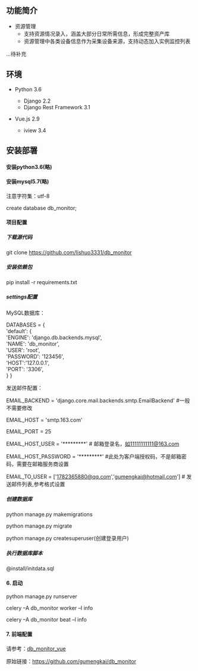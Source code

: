 ## 功能简介

- 资源管理
    - 支持资源情况录入，涵盖大部分日常所需信息，形成完整资产库
    - 资源管理中各类设备信息作为采集设备来源，支持动态加入实例监控列表
    
...待补充

## 环境

- Python 3.6
    - Django 2.2
    - Django Rest Framework 3.1
    
- Vue.js 2.9
    - iview 3.4

## 安装部署
#### 安装python3.6(略)

#### 安装mysql5.7(略)

注意字符集：utf-8

create database db_monitor; 

#### 项目配置

##### 下载源代码
git clone https://github.com/lishuo3331/db_monitor

##### 安装依赖包
pip install -r requirements.txt

##### settings配置
MySQL数据库：

DATABASES = {  
    'default': {  
        'ENGINE': 'django.db.backends.mysql',  
		'NAME': 'db_monitor',  
		'USER': 'root',  
		'PASSWORD': '123456',  
        'HOST':'127.0.0.1',  
		'PORT': '3306',  
    }
}

发送邮件配置：

EMAIL_BACKEND = 'django.core.mail.backends.smtp.EmailBackend' #一般不需要修改

EMAIL_HOST = 'smtp.163.com'

EMAIL_PORT = 25

EMAIL_HOST_USER = '*********'    # 邮箱登录名，如11111111111@163.com

EMAIL_HOST_PASSWORD = '*********'   #此处为客户端授权码，不是邮箱密码，需要在邮箱服务商设置

EMAIL_TO_USER = ['1782365880@qq.com','gumengkai@hotmail.com'] # 发送邮件列表,参考格式设置


##### 创建数据库
python manage.py makemigrations

python manage.py migrate

python manage.py createsuperuser(创建登录用户)

##### 执行数据库脚本

@install/initdata.sql

#### 6. 启动
python manage.py runserver

celery –A db_monitor worker –l info

celery –A db_monitor beat –l info

#### 7. 前端配置
请参考：[db_monitor_vue](https://github.com/lishuo3331/db_monitor_vue)

原始链接：https://github.com/gumengkai/db_monitor


